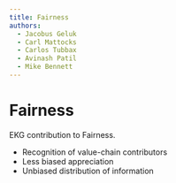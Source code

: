 ```yaml
---
title: Fairness
authors:
  - Jacobus Geluk
  - Carl Mattocks
  - Carlos Tubbax
  - Avinash Patil
  - Mike Bennett
---
```

# Fairness

EKG contribution to Fairness.

<!--summary-start-->
- Recognition of value-chain contributors
- Less biased appreciation
- Unbiased distribution of information
<!--summary-end-->

